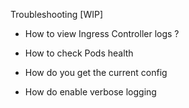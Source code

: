 Troubleshooting [WIP]

* How to view Ingress Controller logs ?


* How to check Pods health
* How do you get the current config
* How do enable verbose logging